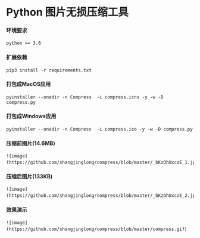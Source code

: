 #  Python 图片无损压缩工具

#### 环境要求
    python >= 3.6 

#### 扩展依赖
    pip3 install -r requirements.txt

#### 打包成MacOS应用
    pyinstaller --onedir -n Compress  -i compress.icns -y -w -D compress.py

#### 打包成Windows应用
    pyinstaller --onedir -n Compress  -i compress.ico -y -w -D compress.py

#### 压缩前图片(14.6MB)
    ![image](https://github.com/shangjinglong/compress/blob/master/_bKzOhUxczE_1.jpg）
    
#### 压缩后图片(133KB)
    ![image](https://github.com/shangjinglong/compress/blob/master/_bKzOhUxczE_2.jpg）
        
#### 效果演示
    ![image](https://github.com/shangjinglong/compress/blob/master/compress.gif）
